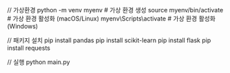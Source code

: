 // 가상환경
python -m venv myenv       # 가상 환경 생성
source myenv/bin/activate  # 가상 환경 활성화 (macOS/Linux)
myenv\Scripts\activate     # 가상 환경 활성화 (Windows)

// 패키지 설치
pip install pandas
pip install scikit-learn
pip install flask
pip install requests

// 실행
python main.py
